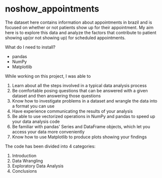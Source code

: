 # noshow_appointments
The dataset here contains information about appointments in brazil and is focused on whether or not patients show up for their appointment. My aim here is to explore this data and analyze the factors that contribute to patient showing up(or not showing up) for scheduled appointments.


What do I need to install?

* pandas
* NumPy
* Matplotlib

While working on this project, I was able to 

1. Learn about all the steps involved in a typical data analysis process
2. Be comfortable posing questions that can be answered with a given dataset and then answering those questions
3. Know how to investigate problems in a dataset and wrangle the data into a format you can use
4. Have experience communicating the results of your analysis
5. Be able to use vectorized operations in NumPy and pandas to speed up your data analysis code
6. Be familiar with pandas' Series and DataFrame objects, which let you access your data more conveniently
7. Know how to use Matplotlib to produce plots showing your findings


The code has been divided into 4 categories: 

1. Introduction
2. Data Wrangling
3. Exploratory Data Analysis
4. Conclusions
